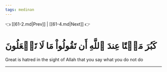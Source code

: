 ```yaml
---
tags: medinan
---
```


👈 [[61-2.md|Prev]] | [[61-4.md|Next]] 👉

# كَبُرَ مَقۡتًا عِندَ ٱللَّهِ أَن تَقُولُواْ مَا لَا تَفۡعَلُونَ

Great is hatred in the sight of Allah that you say what you do not do

---

